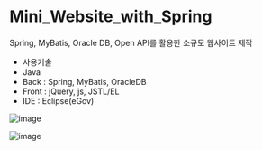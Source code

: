 # Mini_Website_with_Spring
 Spring, MyBatis, Oracle DB, Open API를 활용한 소규모 웹사이트 제작

* 사용기술
* Java
* Back : Spring, MyBatis, OracleDB
* Front : jQuery, js, JSTL/EL
* IDE : Eclipse(eGov)


![image](https://github.com/bidulgi99/Mini_Website_with_Spring/assets/28780657/593ff913-b72d-4f54-a44b-33f6e05dd18e)

![image](https://github.com/bidulgi99/Mini_Website_with_Spring/assets/28780657/7aa3d722-5173-44df-843c-740a01869078)
